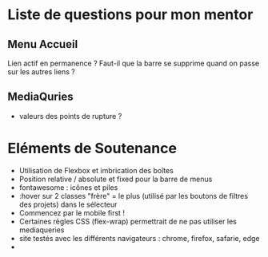 # Liste de questions pour mon mentor


## Menu Accueil

Lien actif en permanence ? Faut-il que la barre se supprime quand on passe sur les autres liens ?

## MediaQuries

- valeurs des points de rupture ?



# Eléments de Soutenance

- Utilisation de Flexbox et imbrication des boîtes
- Position relative / absolute et fixed pour la barre de menus
- fontawesome : icônes et piles
- :hover sur 2 classes "frère" = le plus (utilisé par les boutons de filtres des projets) dans le sélecteur
- Commencez par le mobile first !
- Certaines règles CSS (flex-wrap) permettrait de ne pas utiliser les mediaqueries
- site testés avec les différents navigateurs : chrome, firefox, safarie, edge
- 